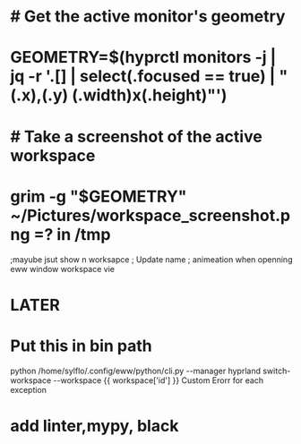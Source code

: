 # # Get the active monitor's geometry
# GEOMETRY=$(hyprctl monitors -j | jq -r '.[] | select(.focused == true) | "\(.x),\(.y) \(.width)x\(.height)"')

# # Take a screenshot of the active workspace
# grim -g "$GEOMETRY" ~/Pictures/workspace_screenshot.png =? in /tmp

;mayube jsut show n worksapce 
; Update name
; animeation when openning eww window workspace vie



# LATER
# Put this in bin path
python /home/sylflo/.config/eww/python/cli.py --manager hyprland switch-workspace --workspace {{ workspace['id'] }}
Custom Erorr for each exception

# add linter,mypy, black
